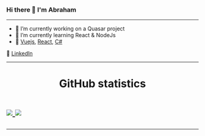 ### Hi there 👋 I'm Abraham
---

- 🔭 I’m currently working on a Quasar project
- 🌱 I’m currently learning React & NodeJs
- 💜 [Vuejs][vuejs], [React][react], [C#][csharp]

👔 [LinkedIn][linkedin]

[vuejs]:https://vuejs.org
[react]: http://reactjs.org
[csharp]: https://docs.microsoft.com/en-us/dotnet/csharp/
[linkedin]: https://www.linkedin.com/in/abraham-eishow/

---

<h1 align="center">GitHub statistics<h1>

<a href="https://github.com/Abrei852">
   <img align="center" src="https://github-readme-stats.vercel.app/api/top-langs/?username=abrei852&langs_count=10"/>
</a>
<a href="https://github.com/abrei852">
  <img align="center" src="https://github-readme-stats.vercel.app/api?username=abrei852&count_private=true&show_icons=true&include_all_commits=true"/>
</a>

---
